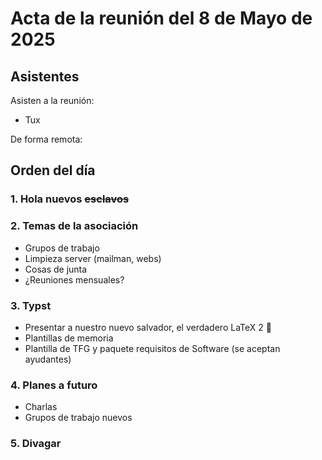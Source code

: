 # Acta de la reunión del 8 de Mayo de 2025

## Asistentes
Asisten a la reunión:
<!-- * [Luis Daniel Casais](https://github.com/rajayonin) -->
<!-- * [José Antonio Verde Jiménez](https://github.com/joseaverde) -->
<!-- * [Jorge Adrian Saghin Dudulea](https://github.com/z4na14) -->
<!-- * [Daniel Ortiz Hincampié](https://github.com/danielorhin34) -->
<!-- * [Alberto Núñez Sierra](https://github.com/rotlerxd) -->
<!-- * [Konstantin Rannev](https://github.com/pahheb) -->
<!-- * [Javier Martín Pizarro](https://github.com/jmartinpizarro) -->
<!-- * [Hugo Pérez](https://github.com/hugoguionperez) -->
<!-- * [Lucas Madrid Garre](https://github.com/LuckyMG1) -->
* Tux

De forma remota:
<!-- * [Jorge Lázaro Ruiz](https://github.com/JorgeyGari) -->
<!-- * [Salva Ayala Iglesias](https://github.com/Goldensit0) -->

## Orden del día

### 1. Hola nuevos ~~esclavos~~


### 2. Temas de la asociación
- Grupos de trabajo
- Limpieza server (mailman, webs)
- Cosas de junta
- ¿Reuniones mensuales?


### 3. Typst
- Presentar a nuestro nuevo salvador, el verdadero LaTeX 2 🦀
- Plantillas de memoria
- Plantilla de TFG y paquete requisitos de Software (se aceptan ayudantes)


### 4. Planes a futuro
- Charlas
- Grupos de trabajo nuevos


### 5. Divagar

